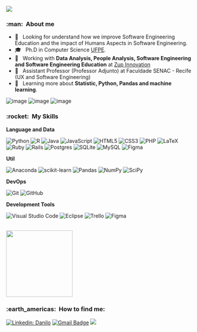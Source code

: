 
![](https://komarev.com/ghpvc/?username=dan1lo&color=006bed)

<h3> :man: &nbsp;About me</h3>

- 🤔 &nbsp; Looking for understand how we improve Software Engineering Education and the impact of Humans Aspects in Software Engineering. 
- 🎓 &nbsp; Ph.D in Computer Science <a href="www.cin.ufpe.br">UFPE</a>.
- 💼 &nbsp; Working with **Data Analysis, People Analysis, Software Engineering and Software Engineering Education** at  <a href="https://www.zup.com.br/">Zup Innovation</a>
- 💼 &nbsp; Assistant Professor (Professor Adjunto) at Faculdade SENAC - Recife (UX and Software Engineering)
- 🌱 &nbsp; Learning more about **Statistic, Python, Pandas and machine learning**.


![image](https://user-images.githubusercontent.com/1639230/144163372-addb5133-ba1e-4891-80b2-75ee9ee5921d.png)
![image](https://user-images.githubusercontent.com/1639230/144163505-1467cf36-8959-4ed2-ad31-bce4209eaf01.png)
![image](https://user-images.githubusercontent.com/1639230/222976765-07bf1d02-a2ce-42c4-9f1e-c1f0bc274f7b.png)



<h3> :rocket: &nbsp;My Skills </h3>

**Language and Data**

  ![Python](https://img.shields.io/badge/python-3670A0?style=for-the-badge&logo=python&logoColor=ffdd54)
  ![R](https://img.shields.io/badge/r-%23276DC3.svg?style=for-the-badge&logo=r&logoColor=white)
  ![Java](https://img.shields.io/badge/java-%23ED8B00.svg?style=for-the-badge&logo=java&logoColor=white)
  ![JavaScript](https://img.shields.io/badge/javascript-%23323330.svg?style=for-the-badge&logo=javascript&logoColor=%23F7DF1E)
  ![HTML5](https://img.shields.io/badge/html5-%23E34F26.svg?style=for-the-badge&logo=html5&logoColor=white)
  ![CSS3](https://img.shields.io/badge/css3-%231572B6.svg?style=for-the-badge&logo=css3&logoColor=white)
  ![PHP](https://img.shields.io/badge/php-%23777BB4.svg?style=for-the-badge&logo=php&logoColor=white)
  ![LaTeX](https://img.shields.io/badge/latex-%23008080.svg?style=for-the-badge&logo=latex&logoColor=white)
  ![Ruby](https://img.shields.io/badge/ruby-%23CC342D.svg?style=for-the-badge&logo=ruby&logoColor=white)
  ![Rails](https://img.shields.io/badge/rails-%23CC0000.svg?style=for-the-badge&logo=ruby-on-rails&logoColor=white)
  ![Postgres](https://img.shields.io/badge/postgres-%23316192.svg?style=for-the-badge&logo=postgresql&logoColor=white)
  ![SQLite](https://img.shields.io/badge/sqlite-%2307405e.svg?style=for-the-badge&logo=sqlite&logoColor=white)
  ![MySQL](https://img.shields.io/badge/mysql-%2300f.svg?style=for-the-badge&logo=mysql&logoColor=white)
  ![Figma](https://img.shields.io/badge/figma-%23F24E1E.svg?style=for-the-badge&logo=figma&logoColor=white)

**Util**

  ![Anaconda](https://img.shields.io/badge/Anaconda-%2344A833.svg?style=for-the-badge&logo=anaconda&logoColor=white)
  ![scikit-learn](https://img.shields.io/badge/scikit--learn-%23F7931E.svg?style=for-the-badge&logo=scikit-learn&logoColor=white)
  ![Pandas](https://img.shields.io/badge/pandas-%23150458.svg?style=for-the-badge&logo=pandas&logoColor=white)
  ![NumPy](https://img.shields.io/badge/numpy-%23013243.svg?style=for-the-badge&logo=numpy&logoColor=white)
  ![SciPy](https://img.shields.io/badge/SciPy-%230C55A5.svg?style=for-the-badge&logo=scipy&logoColor=%white)

**DevOps**

  ![Git](https://img.shields.io/badge/-Git-333333?style=flat&logo=git)
  ![GitHub](https://img.shields.io/badge/-GitHub-333333?style=flat&logo=github)

**Development Tools**

  ![Visual Studio Code](https://img.shields.io/badge/-Visual%20Studio%20Code-333333?style=flat&logo=visual-studio-code&logoColor=007ACC)
  ![Eclipse](https://img.shields.io/badge/-Eclipse-333333?style=flat&logo=eclipse-ide&logoColor=2C2255)
  ![Trello](https://img.shields.io/badge/-Trello-333333?style=flat&logo=trello&logoColor=007ACC)
  ![Figma](https://img.shields.io/badge/-Figma-333333?style=flat&logo=figma&logoColor=007ACC)


<br/>

<a href="https://github.com/dan1lo">
  <img height="180em" src="https://github-readme-stats.vercel.app/api?username=dan1lo&theme=dracula&show_icons=true" />
</a>

<br/>

<h3> :earth_americas: &nbsp;How to find me: </h3> 

[![Linkedin: Danilo](https://img.shields.io/badge/-Danilo-blue?style=flat-square&logo=Linkedin&logoColor=white&link=https://www.linkedin.com/in/prof-danilo-monteiro/)](https://www.linkedin.com/in/prof-danilo-monteiro/)
[![Gmail Badge](https://img.shields.io/badge/-prof.danilo.monteiro@gmail.com-006bed?style=flat-square&logo=Gmail&logoColor=white&link=mailto:prof.danilo.monteiro@gmai.com)](mailto:prof.danilo.monteiro@gmail.com)
[![](https://img.shields.io/badge/%20-Lattes-yellow?style=flat-square&logo=Curriculum-Lattes&logoColor=white&link=http://lattes.cnpq.br/9054177799378154)](http://lattes.cnpq.br/9054177799378154)
